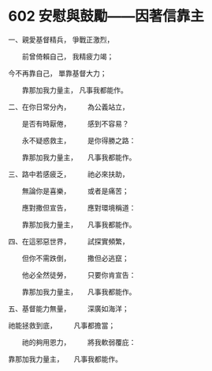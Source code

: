 # 602 安慰與鼓勵——因著信靠主

一、親愛基督精兵， 爭戰正激烈，

　　前曾倚賴自己， 我精疲力竭；

今不再靠自己， 單靠基督大力；

　　靠那加我力量主， 凡事我都能作。

二、在你日常分內，　　　為公義站立，

　　是否有時厭倦，　　　感到不容易？

　　永不疑惑救主，　　　是你得勝之路：

　　靠那加我力量主，　　凡事我都能作。

三、路中若感疲乏，　　　祂必來扶助，

　　無論你是喜樂，　　　或者是痛苦；

　　應對撒但宣告，　　　應對環境稱道：

　　靠那加我力量主，　　凡事我都能作。

四、在這邪惡世界，　　　試探實頻繁，

　　但你不需跌倒，　　　撒但必逃竄；

　　他必全然徒勞，　　　只要你肯宣告：

　　靠那加我力量主，　　凡事我都能作。

五、基督能力無量，　　　深廣如海洋；

祂能拯救到底，　　　凡事都擔當；

　　祂的夠用恩力，　　　將我軟弱覆庇：

靠那加我力量主，　　凡事我都能作。

